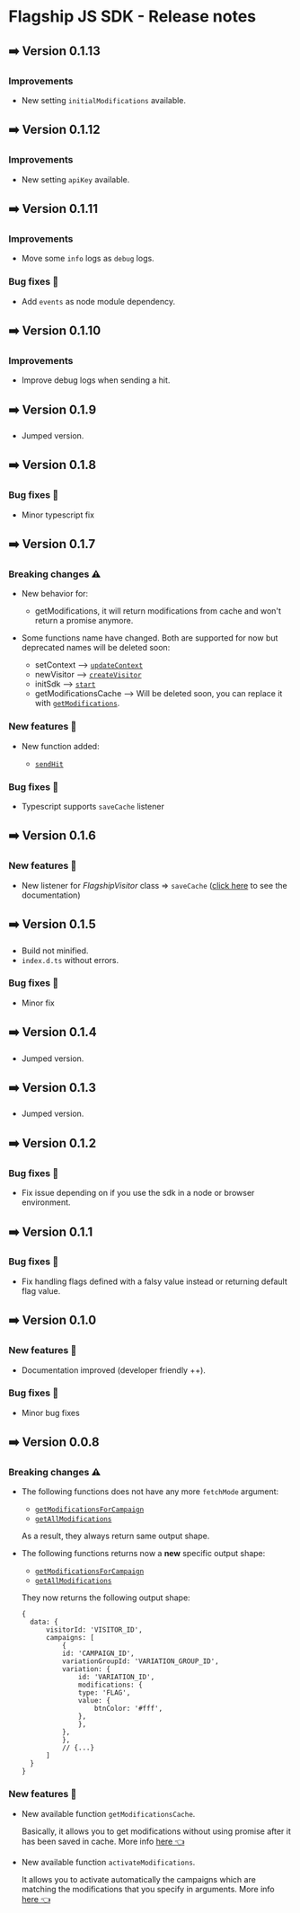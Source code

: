 # Flagship JS SDK - Release notes

## ➡️ Version 0.1.13

### Improvements

- New setting `initialModifications` available.

## ➡️ Version 0.1.12

### Improvements

- New setting `apiKey` available.

## ➡️ Version 0.1.11

### Improvements

- Move some `info` logs as `debug` logs.

### Bug fixes 🐛

- Add `events` as node module dependency.

## ➡️ Version 0.1.10

### Improvements

- Improve debug logs when sending a hit.

## ➡️ Version 0.1.9

- Jumped version.

## ➡️ Version 0.1.8

### Bug fixes 🐛

- Minor typescript fix

## ➡️ Version 0.1.7

### Breaking changes ⚠️

- New behavior for:

  - getModifications, it will return modifications from cache and won't return a promise anymore.

- Some functions name have changed. Both are supported for now but deprecated names will be deleted soon:

  - setContext --> [`updateContext`](README.md#updateContext)
  - newVisitor --> [`createVisitor`](README.md#createVisitor)
  - initSdk --> [`start`](README.md#start)
  - getModificationsCache --> Will be deleted soon, you can replace it with [`getModifications`](README.md#getModifications).

### New features 🎉

- New function added:

  - [`sendHit`](README.md#sendHit)

### Bug fixes 🐛

- Typescript supports `saveCache` listener

## ➡️ Version 0.1.6

### New features 🎉

- New listener for <i>FlagshipVisitor</i> class => `saveCache` ([click here](README.md#events-listener) to see the documentation)

## ➡️ Version 0.1.5

- Build not minified.
- `index.d.ts` without errors.

### Bug fixes 🐛

- Minor fix

## ➡️ Version 0.1.4

- Jumped version.

## ➡️ Version 0.1.3

- Jumped version.

## ➡️ Version 0.1.2

### Bug fixes 🐛

- Fix issue depending on if you use the sdk in a node or browser environment.

## ➡️ Version 0.1.1

### Bug fixes 🐛

- Fix handling flags defined with a falsy value instead or returning default flag value.

## ➡️ Version 0.1.0

### New features 🎉

- Documentation improved (developer friendly ++).

### Bug fixes 🐛

- Minor bug fixes

## ➡️ Version 0.0.8

### Breaking changes ⚠️

- The following functions does not have any more `fetchMode` argument:

  - [`getModificationsForCampaign`](README.md#getModificationsForCampaign)
  - [`getAllModifications`](README.md#getAllModifications)

  As a result, they always return same output shape.

- The following functions returns now a **new** specific output shape:

  - [`getModificationsForCampaign`](README.md#getModificationsForCampaign)
  - [`getAllModifications`](README.md#getAllModifications)

  They now returns the following output shape:

  ```
  {
    data: {
        visitorId: 'VISITOR_ID',
        campaigns: [
            {
            id: 'CAMPAIGN_ID',
            variationGroupId: 'VARIATION_GROUP_ID',
            variation: {
                id: 'VARIATION_ID',
                modifications: {
                type: 'FLAG',
                value: {
                    btnColor: '#fff',
                },
                },
            },
            },
            // {...}
        ]
    }
  }
  ```

### New features 🎉

- New available function `getModificationsCache`.

  Basically, it allows you to get modifications without using promise after it has been saved in cache. More info [here 👈](README.md#getModificationsCache)

- New available function `activateModifications`.

  It allows you to activate automatically the campaigns which are matching the modifications that you specify in arguments. More info [here 👈](README.md#activateModifications)
